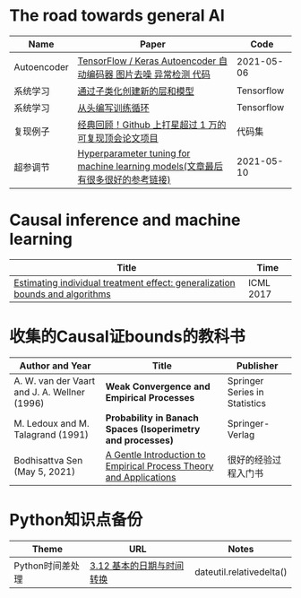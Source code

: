 # The road towards general AI

| Name                           | Paper                                                        | Code                                            |
| ------------------------------ | ------------------------------------------------------------ | ----------------------------------------------- |
| Autoencoder              | [TensorFlow / Keras Autoencoder 自动编码器 图片去噪 异常检测 代码](https://www.cnblogs.com/jins-note/p/13550113.html) | 2021-05-06|
| 系统学习           | [通过子类化创建新的层和模型](https://www.tensorflow.org/guide/keras/custom_layers_and_models) | Tensorflow |
|系统学习|[从头编写训练循环](https://tensorflow.google.cn/guide/keras/writing_a_training_loop_from_scratch/)|Tensorflow|
|复现例子|[经典回顾！Github 上打星超过 1 万的可复现顶会论文项目](https://www.leiphone.com/category/ai/iqPh2qOOaWHAqOOY.html)|代码集|
|超参调节|[Hyperparameter tuning for machine learning models(文章最后有很多很好的参考链接)](https://www.jeremyjordan.me/hyperparameter-tuning/)|2021-05-10|


# Causal inference and machine learning
|Title                                                  |Time      |
|-------------------------------------------------------|----------|
|[Estimating individual treatment effect: generalization bounds and algorithms](http://proceedings.mlr.press/v70/shalit17a/shalit17a.pdf)|ICML 2017|


# 收集的Causal证bounds的教科书
|Author and Year                             |Title                                                                    |Publisher                          |
|--------------------------------------------|-------------------------------------------------------------------------|-----------------------------------|
|A. W. van der Vaart and J. A. Wellner (1996)| **Weak Convergence and Empirical Processes**                               |Springer Series in Statistics      |
|M. Ledoux and M. Talagrand (1991)|**Probability in Banach Spaces (Isoperimetry and processes)**| Springer-Verlag|         
|Bodhisattva Sen (May 5, 2021)|[A Gentle Introduction to Empirical Process Theory and Applications](http://www.stat.columbia.edu/~bodhi/Talks/Emp-Proc-Lecture-Notes.pdf)|很好的经验过程入门书|


# Python知识点备份
|Theme|URL|Notes|
|-----------------|----------------------------------------------------|----------------------------------------|
|Python时间差处理|[3.12 基本的日期与时间转换](https://python3-cookbook.readthedocs.io/zh_CN/latest/c03/p12_convert_days_to_seconds_and_others.html)|dateutil.relativedelta()|
